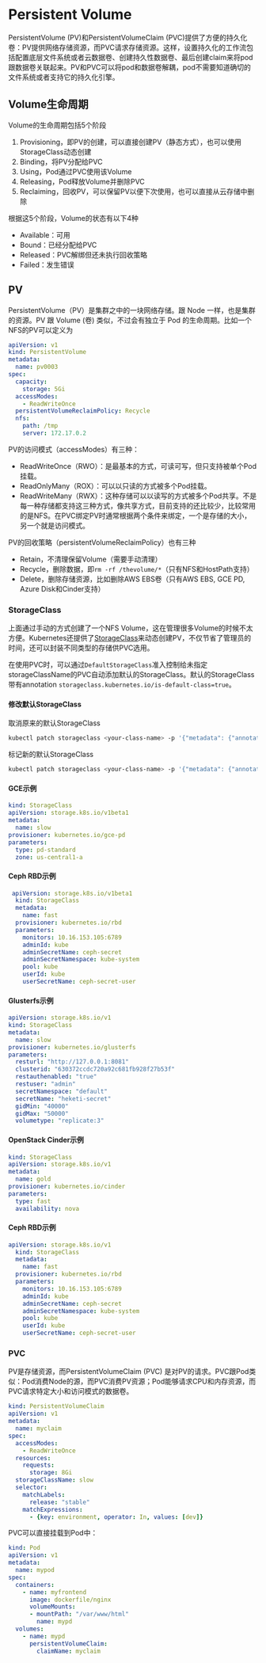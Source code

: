 # Persistent Volume

PersistentVolume (PV)和PersistentVolumeClaim (PVC)提供了方便的持久化卷：PV提供网络存储资源，而PVC请求存储资源。这样，设置持久化的工作流包括配置底层文件系统或者云数据卷、创建持久性数据卷、最后创建claim来将pod跟数据卷关联起来。PV和PVC可以将pod和数据卷解耦，pod不需要知道确切的文件系统或者支持它的持久化引擎。

## Volume生命周期

Volume的生命周期包括5个阶段

1. Provisioning，即PV的创建，可以直接创建PV（静态方式），也可以使用StorageClass动态创建
2. Binding，将PV分配给PVC
3. Using，Pod通过PVC使用该Volume
4. Releasing，Pod释放Volume并删除PVC
5. Reclaiming，回收PV，可以保留PV以便下次使用，也可以直接从云存储中删除

根据这5个阶段，Volume的状态有以下4种

- Available：可用
- Bound：已经分配给PVC
- Released：PVC解绑但还未执行回收策略
- Failed：发生错误

## PV

PersistentVolume（PV）是集群之中的一块网络存储。跟 Node 一样，也是集群的资源。PV 跟 Volume (卷) 类似，不过会有独立于 Pod 的生命周期。比如一个NFS的PV可以定义为

```yaml
apiVersion: v1
kind: PersistentVolume
metadata:
  name: pv0003
spec:
  capacity:
    storage: 5Gi
  accessModes:
    - ReadWriteOnce
  persistentVolumeReclaimPolicy: Recycle
  nfs:
    path: /tmp
    server: 172.17.0.2
```

PV的访问模式（accessModes）有三种：

* ReadWriteOnce（RWO）：是最基本的方式，可读可写，但只支持被单个Pod挂载。
* ReadOnlyMany（ROX）：可以以只读的方式被多个Pod挂载。
* ReadWriteMany（RWX）：这种存储可以以读写的方式被多个Pod共享。不是每一种存储都支持这三种方式，像共享方式，目前支持的还比较少，比较常用的是NFS。在PVC绑定PV时通常根据两个条件来绑定，一个是存储的大小，另一个就是访问模式。

PV的回收策略（persistentVolumeReclaimPolicy）也有三种

- Retain，不清理保留Volume（需要手动清理）
- Recycle，删除数据，即`rm -rf /thevolume/*`（只有NFS和HostPath支持）
- Delete，删除存储资源，比如删除AWS EBS卷（只有AWS EBS, GCE PD, Azure Disk和Cinder支持）

### StorageClass

上面通过手动的方式创建了一个NFS Volume，这在管理很多Volume的时候不太方便。Kubernetes还提供了[StorageClass](https://kubernetes.io/docs/user-guide/persistent-volumes/#storageclasses)来动态创建PV，不仅节省了管理员的时间，还可以封装不同类型的存储供PVC选用。

在使用PVC时，可以通过`DefaultStorageClass`准入控制给未指定storageClassName的PVC自动添加默认的StorageClass。默认的StorageClass带有annotation `storageclass.kubernetes.io/is-default-class=true`。

#### 修改默认StorageClass

取消原来的默认StorageClass

```sh
kubectl patch storageclass <your-class-name> -p '{"metadata": {"annotations":{"storageclass.kubernetes.io/is-default-class":"false"}}}'
```

标记新的默认StorageClass

```sh
kubectl patch storageclass <your-class-name> -p '{"metadata": {"annotations":{"storageclass.kubernetes.io/is-default-class":"true"}}}'
```

#### GCE示例

```yaml
kind: StorageClass
apiVersion: storage.k8s.io/v1beta1
metadata:
  name: slow
provisioner: kubernetes.io/gce-pd
parameters:
  type: pd-standard
  zone: us-central1-a
```

#### Ceph RBD示例

```yaml
 apiVersion: storage.k8s.io/v1beta1
  kind: StorageClass
  metadata:
    name: fast
  provisioner: kubernetes.io/rbd
  parameters:
    monitors: 10.16.153.105:6789
    adminId: kube
    adminSecretName: ceph-secret
    adminSecretNamespace: kube-system
    pool: kube
    userId: kube
    userSecretName: ceph-secret-user
```

#### Glusterfs示例

```yaml
apiVersion: storage.k8s.io/v1
kind: StorageClass
metadata:
  name: slow
provisioner: kubernetes.io/glusterfs
parameters:
  resturl: "http://127.0.0.1:8081"
  clusterid: "630372ccdc720a92c681fb928f27b53f"
  restauthenabled: "true"
  restuser: "admin"
  secretNamespace: "default"
  secretName: "heketi-secret"
  gidMin: "40000"
  gidMax: "50000"
  volumetype: "replicate:3"
```

#### OpenStack Cinder示例

```yaml
kind: StorageClass
apiVersion: storage.k8s.io/v1
metadata:
  name: gold
provisioner: kubernetes.io/cinder
parameters:
  type: fast
  availability: nova
```

#### Ceph RBD示例

```yaml
apiVersion: storage.k8s.io/v1
  kind: StorageClass
  metadata:
    name: fast
  provisioner: kubernetes.io/rbd
  parameters:
    monitors: 10.16.153.105:6789
    adminId: kube
    adminSecretName: ceph-secret
    adminSecretNamespace: kube-system
    pool: kube
    userId: kube
    userSecretName: ceph-secret-user
```

### PVC

PV是存储资源，而PersistentVolumeClaim (PVC) 是对PV的请求。PVC跟Pod类似：Pod消费Node的源，而PVC消费PV资源；Pod能够请求CPU和内存资源，而PVC请求特定大小和访问模式的数据卷。

```yaml
kind: PersistentVolumeClaim
apiVersion: v1
metadata:
  name: myclaim
spec:
  accessModes:
    - ReadWriteOnce
  resources:
    requests:
      storage: 8Gi
  storageClassName: slow
  selector:
    matchLabels:
      release: "stable"
    matchExpressions:
      - {key: environment, operator: In, values: [dev]}
```

PVC可以直接挂载到Pod中：

```yaml
kind: Pod
apiVersion: v1
metadata:
  name: mypod
spec:
  containers:
    - name: myfrontend
      image: dockerfile/nginx
      volumeMounts:
      - mountPath: "/var/www/html"
        name: mypd
  volumes:
    - name: mypd
      persistentVolumeClaim:
        claimName: myclaim
```
